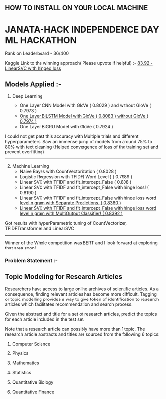 ﻿## HOW TO INSTALL ON YOUR LOCAL MACHINE


# JANATA-HACK INDEPENDENCE DAY ML HACKATHON

Rank on Leaderboard - 36/400

Kaggle Link to the winning approach( Please upvote if helpful) :- [83.92 - LinearSVC with hinged loss](https://www.kaggle.com/ujjwalsharma26/janata-hack-ml-83-92-rank-36) 

Models Applied :-
----------

1.  Deep Learning  
    
    -   One Layer CNN Model with GloVe ( 0.8029 ) and without GloVe ( 0.7973 ) 
    -   [One Layer BiLSTM Model with GloVe ( 0.8083 ) without GloVe ( 0.7974 ) ](https://github.com/shadowshot-x/JANATA-HACK-NLP-2020/blob/master/deep-learning-approach-janata-hack-80-8.ipynb)
    -   One Layer BiGRU Model with GloVe ( 0.7924 )
    
I could not get past this accuracy with Multiple trials and different hyperparameters. Saw an immense jump of models from around 75% to 80% with text cleaning (Helped convergence of loss of the training set and prevent overfitting)
    

----------

2.  Machine Learning
    -   Naive Bayes with CountVectorization ( 0.8028 )
    -   Logistic Regression with TFIDF( Word Level ) ( 0.7989 )
    -   Linear SVC with TFIDF and fit_intercept_False ( 0.808 )
    -   Linear SVC with TFIDF and fit_intercept_False with hinge loss! ( 0.8190 )
    -   [Linear SVC with TFIDF and fit_intercept_False with hinge loss word level n gram with Separate Predictions. ( 0.8360 )](https://github.com/shadowshot-x/JANATA-HACK-NLP-2020/blob/master/JANATA_HACK_without_multout_LinearSVC.ipynb)
    -   [Linear SVC with TFIDF and fit_intercept_False with hinge loss word level n gram with MultiOutput Classifier! ( 0.8392 )](https://github.com/shadowshot-x/JANATA-HACK-NLP-2020/blob/master/janata-hack-ml-83-92-rank-36.ipynb)

Got results with hyperParametric tuning of CountVectorizer, TFIDFTransformer and LinearSVC

-------
Winner of the Whole competition was BERT and I look forward at exploring that area soon!

### Problem Statement :-
## Topic Modeling for Research Articles

Researchers have access to large online archives of scientific articles. As a consequence, finding relevant articles has become more difficult. Tagging or topic modelling provides a way to give token of identification to research articles which facilitates recommendation and search process.

Given the abstract and title for a set of research articles, predict the topics for each article included in the test set.

Note that a research article can possibly have more than 1 topic. The research article abstracts and titles are sourced from the following 6 topics:

1. Computer Science

2. Physics

3. Mathematics

4. Statistics

5. Quantitative Biology

6.  Quantitative Finance
